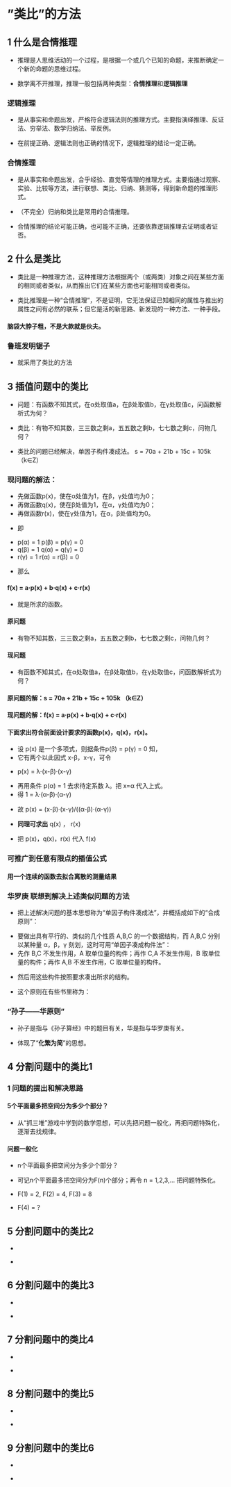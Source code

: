 # ”类比”的方法
>
## 1 什么是合情推理
>
- 推理是人思维活动的一个过程，是根据一个或几个已知的命题，来推断确定一个新的命题的思维过程。
>
- 数学离不开推理，推理一般包括两种类型：**合情推理**和**逻辑推理**
>
### 逻辑推理
>
- 是从事实和命题出发，严格符合逻辑法则的推理方式。主要指演绎推理、反证法、穷举法、数学归纳法、举反例。
>
- 在前提正确、逻辑法则也正确的情况下，逻辑推理的结论一定正确。
>
### 合情推理
>
- 是从事实和命题出发，合乎经验、直觉等情理的推理方式。主要指通过观察、实验、比较等方法，进行联想、类比、归纳、猜测等，得到新命题的推理形式。
>
- （不完全）归纳和类比是常用的合情推理。
>
- 合情推理的结论可能正确，也可能不正确，还要依靠逻辑推理去证明或者证否。
>
## 2 什么是类比
>
- 类比是一种推理方法，这种推理方法根据两个（或两类）对象之间在某些方面的相同或者类似，从而推出它们在某些方面也可能相同或者类似。
>
- 类比推理是一种“合情推理”，不是证明，它无法保证已知相同的属性与推出的属性之间有必然的联系；但它是活的新思路、新发现的一种方法、一种手段。 
>
#### 脑袋大脖子粗，不是大款就是伙夫。 
>
### 鲁班发明锯子 
>
- 就采用了类比的方法
>
## 3 插值问题中的类比
>
- 问题：有函数不知其式，在α处取值a，在β处取值b，在γ处取值c，问函数解析式为何？
>
- 类比：有物不知其数，三三数之剩a，五五数之剩b，七七数之剩c，问物几何？
>
- 类比的问题已经解决，单因子构件凑成法。 s = 70a + 21b + 15c + 105k （k∈Z）
>
### 现问题的解法：  
>
- 先做函数p(x)，使在α处值为1，在β，γ处值均为0；
- 再做函数q(x)，使在β处值为1，在α，γ处值均为0；
- 再做函数r(x)，使在γ处值为1，在α，β处值均为0。
>
- 即
>
- p(α) = 1    p(β) = p(γ) = 0
- q(β) = 1    q(α) = q(γ) = 0
- r(γ) = 1    r(α) = r(β) = 0
>
- 那么 
>
#### f(x) = a·p(x) + b·q(x) + c·r(x) 
>
- 就是所求的函数。
>
#### 原问题
- 有物不知其数，三三数之剩a，五五数之剩b，七七数之剩c，问物几何？
>
#### 现问题
- 有函数不知其式，在α处取值a，在β处取值b，在γ处取值c，问函数解析式为何？ 
>
#### 原问题的解：s = 70a + 21b + 15c + 105k （k∈Z）
>
#### 现问题的解：f(x) = a·p(x) + b·q(x) + c·r(x) 
>
#### 下面求出符合前面设计要求的函数p(x)，q(x)，r(x)。
>
- 设 p(x) 是一个多项式，则据条件p(β) = p(γ) = 0 知，
- 它有两个以此因式 x-β，x-γ，可令
>
- p(x) = λ·(x-β)·(x-γ) 
>
- 再用条件 p(α) = 1 去求待定系数 λ。把 x=α 代入上式。
- 得 1 = λ·(α-β)·(α-γ) 
>
- 故 p(x) = (x-β)·(x-γ)/((α-β)·(α-γ)) 
>
- **同理可求出** q(x) ， r(x)
>
- 把 p(x)，q(x)，r(x) 代入 f(x) 
>
### 可推广到任意有限点的插值公式
>
#### 用一个连续的函数去拟合离散的测量结果
>
### 华罗庚 联想到解决上述类似问题的方法
>
- 把上述解决问题的基本思想称为“单因子构件凑成法”，并概括成如下的“合成原则”：
>
- 要做出具有平行的、类似的几个性质 A,B,C 的一个数据结构，而 A,B,C 分别以某种量 α，β，γ 刻划，这时可用“单因子凑成构件法”：
- 先作 B,C 不发生作用，A 取单位量的构件；再作 C,A 不发生作用，B 取单位量的构件；再作 A,B 不发生作用，C 取单位量的构件。
>
- 然后用这些构件按照要求凑出所求的结构。
>
- 这个原则在有些书里称为：
>
### “孙子——华原则”
>
- 孙子是指与《孙子算经》中的题目有关，华是指与华罗庚有关。
>
- 体现了“**化繁为简**”的思想。
>
## 4 分割问题中的类比1
>
### 1 问题的提出和解决思路 
>
#### 5个平面最多把空间分为多少个部分？
>
- 从“抓三堆”游戏中学到的数学思想，可以先把问题一般化，再把问题特殊化，逐渐去找规律。
>
#### 问题一般化
>
- n个平面最多把空间分为多少个部分？
>
- 可记n个平面最多把空间分为F(n)个部分；再令 n = 1,2,3,... 把问题特殊化。 
>
- F(1) = 2, F(2) = 4, F(3) = 8
>
- F(4) = ?
>
## 5 分割问题中的类比2
>
- 
>
-
>
## 6 分割问题中的类比3
>
- 
>
-
>
## 7 分割问题中的类比4
>
- 
>
-
>
## 8 分割问题中的类比5
>
- 
>
-
>
## 9 分割问题中的类比6
>
- 
>
-

